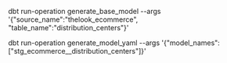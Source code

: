 dbt run-operation generate_base_model --args '{"source_name":"thelook_ecommerce", "table_name":"distribution_centers"}'

dbt run-operation generate_model_yaml --args '{"model_names": ["stg_ecommerce__distribution_centers"]}'